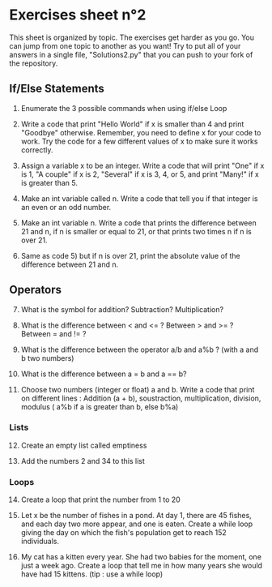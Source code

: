 # Exercises sheet n°2
This sheet is organized by topic. The exercises get harder as you go. You can jump from one topic to another as you want! Try to put all of your answers in a single file, "Solutions2.py" that you can push to your fork of the repository.

## If/Else Statements

1) Enumerate the 3 possible commands when using if/else Loop

2) Write a code that print "Hello World" if x is smaller than 4 and print "Goodbye" otherwise. Remember, you need to define x for your code to work. Try the code for a few different values of x to make sure it works correctly.

3) Assign a variable x to be an integer. Write a code that will print "One" if x is 1, "A couple" if x is 2, "Several" if x is 3, 4, or 5, and print "Many!" if x is greater than 5. 

4) Make an int variable called n. Write a code that tell you if that integer is an even or an odd number.

5) Make an int variable n. Write a code that prints the difference between 21 and n, if n is smaller or equal to 21,
or that prints two times n if n is over 21.

6) Same as code 5) but if n is over 21, print the absolute value of the difference between 21 and n.

## Operators

7) What is the symbol for addition? Subtraction? Multiplication?

8) What is the difference between < and <= ? Between > and  >= ? Between = and != ?

9) What is the difference between the operator a/b and a%b ? (with a and b two numbers) 

10) What is the difference between a = b and a == b?

11) Choose two numbers (integer or float) a and b.
Write a code that print on different lines : Addition (a + b), soustraction, multiplication, division,
modulus ( a%b if a is greater than b, else b%a)

### Lists

12) Create an empty list called emptiness

13) Add the numbers 2 and 34 to this list 

### Loops

14) Create a loop that print the number from 1 to 20

15) Let x be the number of fishes in a pond. At day 1, there are 45 fishes, and each day two more appear, and one is eaten. Create a while loop giving the day on which the fish's population get to reach 152 individuals.

16) My cat has a kitten every year. She had two babies for the moment, one just a week ago.
Create a loop that tell me in how many years she would have had 15 kittens. (tip : use a while loop)
